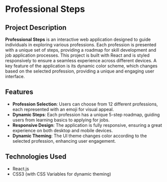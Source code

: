 # Professional Steps

## Project Description

**Professional Steps** is an interactive web application designed to guide individuals in exploring various professions. Each profession is presented with a unique set of steps, providing a roadmap for skill development and job application processes. This project is built with React and is styled responsively to ensure a seamless experience across different devices. A key feature of the application is its dynamic color scheme, which changes based on the selected profession, providing a unique and engaging user interface.

## Features

- **Profession Selection**: Users can choose from 12 different professions, each represented with an emoji for visual appeal.
- **Dynamic Steps**: Each profession has a unique 5-step roadmap, guiding users from learning basics to applying for jobs.
- **Responsive Design**: The application is fully responsive, ensuring a great experience on both desktop and mobile devices.
- **Dynamic Theming**: The UI theme changes color according to the selected profession, enhancing user engagement.

## Technologies Used

- React.js
- CSS3 (with CSS Variables for dynamic theming)
